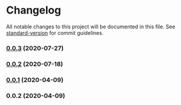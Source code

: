 # Changelog

All notable changes to this project will be documented in this file. See [standard-version](https://github.com/conventional-changelog/standard-version) for commit guidelines.

### [0.0.3](https://github.com/jlguenego/cigale/compare/v0.0.2...v0.0.3) (2020-07-27)

### [0.0.2](https://github.com/jlguenego/cigale/compare/v0.0.1...v0.0.2) (2020-07-18)

### [0.0.1](https://github.com/jlguenego/cigale/compare/v0.0.2...v0.0.1) (2020-04-09)

### 0.0.2 (2020-04-09)
